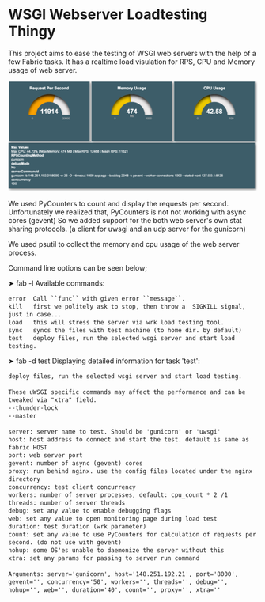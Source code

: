 # WSGI Webserver Loadtesting Thingy

This project aims to ease the testing of WSGI web servers with the help of a few Fabric tasks.
It has a realtime load visulation for RPS, CPU and Memory usage of web server.

![](https://raw.githubusercontent.com/zetaops/loadtests/master/blog/webui1.png)

We used PyCounters to count and display the requests per second. Unfortunately we realized that, PyCounters is not not
working with async cores (gevent) So we added support for the both web server's own stat sharing protocols. (a client for uwsgi and an udp server for the gunicorn)

We used psutil to collect the memory and cpu usage of the web server process.


Command line options can be seen below;


➤ fab -l
Available commands:

    error  Call ``func`` with given error ``message``.
    kill   first we politely ask to stop, then throw a  SIGKILL signal, just in case...
    load   this will stress the server via wrk load testing tool.
    sync   syncs the files with test machine (to home dir. by default)
    test   deploy files, run the selected wsgi server and start load testing.


➤ fab -d test
Displaying detailed information for task 'test':

    deploy files, run the selected wsgi server and start load testing.

    These uWSGI specific commands may affect the performance and can be tweaked via "xtra" field.
    --thunder-lock
    --master

    server: server name to test. Should be 'gunicorn' or 'uwsgi'
    host: host address to connect and start the test. default is same as fabric HOST
    port: web server port
    gevent: number of async (gevent) cores
    proxy: run behind nginx. use the config files located under the nginx directory
    concurrency: test client concurrency
    workers: number of server processes, default: cpu_count * 2 /1
    threads: number of server threads
    debug: set any value to enable debugging flags
    web: set any value to open monitoring page during load test
    duration: test duration (wrk parameter)
    count: set any value to use PyCounters for calculation of requests per second. (do not use with gevent)
    nohup: some OS'es unable to daemonize the server without this
    xtra: set any params for passing to server run command

    Arguments: server='gunicorn', host='148.251.192.21', port='8000', gevent='', concurrency='50', workers='', threads='', debug='', nohup='', web='', duration='40', count='', proxy='', xtra=''
